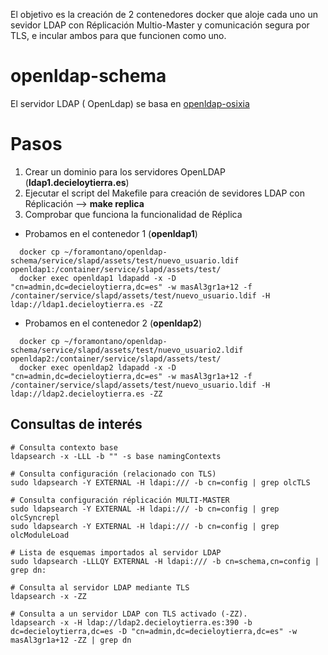 El objetivo es la creación de 2 contenedores docker que aloje cada uno un sevidor LDAP con Réplicación Multio-Master y comunicación segura por TLS, e incular ambos para que funcionen como uno.

# openldap-schema
El servidor LDAP ( OpenLdap) se basa en [openldap-osixia](https://github.com/osixia/docker-openldap)

# Pasos
1. Crear un dominio para los servidores OpenLDAP (**ldap1.decieloytierra.es**)
1. Ejecutar el script del Makefile para creación de sevidores LDAP con Réplicación --> **make replica**
1. Comprobar que funciona la funcionalidad de Réplica
  - Probamos en el contenedor 1 (**openldap1**)
```
  docker cp ~/foramontano/openldap-schema/service/slapd/assets/test/nuevo_usuario.ldif openldap1:/container/service/slapd/assets/test/
  docker exec openldap1 ldapadd -x -D "cn=admin,dc=decieloytierra,dc=es" -w masAl3gr1a+12 -f /container/service/slapd/assets/test/nuevo_usuario.ldif -H ldap://ldap1.decieloytierra.es -ZZ
 ```
  - Probamos en el contenedor 2 (**openldap2**)
```
  docker cp ~/foramontano/openldap-schema/service/slapd/assets/test/nuevo_usuario2.ldif openldap2:/container/service/slapd/assets/test/
  docker exec openldap2 ldapadd -x -D "cn=admin,dc=decieloytierra,dc=es" -w masAl3gr1a+12 -f /container/service/slapd/assets/test/nuevo_usuario.ldif -H ldap://ldap2.decieloytierra.es -ZZ
 ```
## Consultas de interés
```
# Consulta contexto base
ldapsearch -x -LLL -b "" -s base namingContexts

# Consulta configuración (relacionado con TLS)
sudo ldapsearch -Y EXTERNAL -H ldapi:/// -b cn=config | grep olcTLS

# Consulta configuración réplicación MULTI-MASTER
sudo ldapsearch -Y EXTERNAL -H ldapi:/// -b cn=config | grep olcSyncrepl
sudo ldapsearch -Y EXTERNAL -H ldapi:/// -b cn=config | grep olcModuleLoad

# Lista de esquemas importados al servidor LDAP
sudo ldapsearch -LLLQY EXTERNAL -H ldapi:/// -b cn=schema,cn=config | grep dn:

# Consulta al servidor LDAP mediante TLS
ldapsearch -x -ZZ

# Consulta a un servidor LDAP con TLS activado (-ZZ).
ldapsearch -x -H ldap://ldap2.decieloytierra.es:390 -b dc=decieloytierra,dc=es -D "cn=admin,dc=decieloytierra,dc=es" -w masAl3gr1a+12 -ZZ | grep dn

```
 




